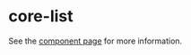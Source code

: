 core-list
============

See the [component page](http://polymer.github.io/core-list) for more information.
